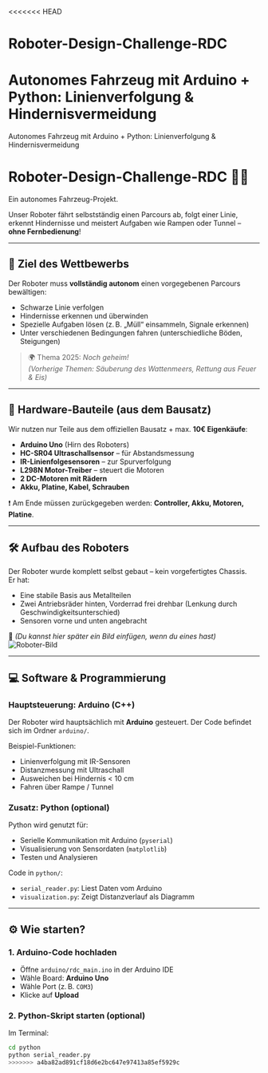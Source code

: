 <<<<<<< HEAD
# Roboter-Design-Challenge-RDC
Autonomes Fahrzeug mit Arduino + Python: Linienverfolgung &amp; Hindernisvermeidung
=======
Autonomes Fahrzeug mit Arduino + Python: Linienverfolgung &amp; Hindernisvermeidung

# Roboter-Design-Challenge-RDC 🤖🚗

Ein autonomes Fahrzeug-Projekt.

Unser Roboter fährt selbstständig einen Parcours ab, folgt einer Linie, erkennt Hindernisse und meistert Aufgaben wie Rampen oder Tunnel – **ohne Fernbedienung**!

---

## 🏁 Ziel des Wettbewerbs

Der Roboter muss **vollständig autonom** einen vorgegebenen Parcours bewältigen:
- Schwarze Linie verfolgen
- Hindernisse erkennen und überwinden
- Spezielle Aufgaben lösen (z. B. „Müll“ einsammeln, Signale erkennen)
- Unter verschiedenen Bedingungen fahren (unterschiedliche Böden, Steigungen)

> 🌍 Thema 2025: *Noch geheim!*  
> *(Vorherige Themen: Säuberung des Wattenmeers, Rettung aus Feuer & Eis)*

---

## 🧱 Hardware-Bauteile (aus dem Bausatz)

Wir nutzen nur Teile aus dem offiziellen Bausatz + max. **10€ Eigenkäufe**:

- **Arduino Uno** (Hirn des Roboters)
- **HC-SR04 Ultraschallsensor** – für Abstandsmessung
- **IR-Linienfolgesensoren** – zur Spurverfolgung
- **L298N Motor-Treiber** – steuert die Motoren
- **2 DC-Motoren mit Rädern**
- **Akku, Platine, Kabel, Schrauben**

❗ Am Ende müssen zurückgegeben werden: **Controller, Akku, Motoren, Platine**.

---

## 🛠️ Aufbau des Roboters

Der Roboter wurde komplett selbst gebaut – kein vorgefertigtes Chassis.  
Er hat:
- Eine stabile Basis aus Metallteilen
- Zwei Antriebsräder hinten, Vorderrad frei drehbar (Lenkung durch Geschwindigkeitsunterschied)
- Sensoren vorne und unten angebracht

📸 *(Du kannst hier später ein Bild einfügen, wenn du eines hast)*  
![Roboter-Bild](docs/bilder/mein_roboter.jpg)

---

## 💻 Software & Programmierung

### Hauptsteuerung: Arduino (C++)
Der Roboter wird hauptsächlich mit **Arduino** gesteuert. Der Code befindet sich im Ordner `arduino/`.

Beispiel-Funktionen:
- Linienverfolgung mit IR-Sensoren
- Distanzmessung mit Ultraschall
- Ausweichen bei Hindernis < 10 cm
- Fahren über Rampe / Tunnel

### Zusatz: Python (optional)
Python wird genutzt für:
- Serielle Kommunikation mit Arduino (`pyserial`)
- Visualisierung von Sensordaten (`matplotlib`)
- Testen und Analysieren

Code in `python/`:
- `serial_reader.py`: Liest Daten vom Arduino
- `visualization.py`: Zeigt Distanzverlauf als Diagramm

---

## ⚙️ Wie starten?

### 1. Arduino-Code hochladen
- Öffne `arduino/rdc_main.ino` in der Arduino IDE
- Wähle Board: **Arduino Uno**
- Wähle Port (z. B. `COM3`)
- Klicke auf **Upload**

### 2. Python-Skript starten (optional)
Im Terminal:
```bash
cd python
python serial_reader.py
>>>>>>> a4ba82ad891cf18d6e2bc647e97413a85ef5929c
